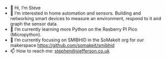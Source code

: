 - 👋 Hi, I’m Steve
- 👀 I’m interested in home automation and sensors. Building and networking smart devices to measure an environment, respond to it and graph the sensor data.
- 🌱 I’m currently learning more Python on the Rasberry PI Pico (Micropython).
- 💞️ I’m currently focusing on SMIBHID in the SoMakeIt org for our makerspace https://github.com/somakeit/smibhid
- 📫 How to reach me: stephen@sjefferson.co.uk

<!---
sjefferson99/sjefferson99 is a ✨ special ✨ repository because its `README.md` (this file) appears on your GitHub profile.
You can click the Preview link to take a look at your changes.
--->
